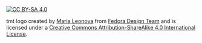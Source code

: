 [![CC BY-SA 4.0][cc-by-sa-shield]][cc-by-sa]

tmt logo created by [Maria Leonova](https://gitlab.com/mleonova1) from [Fedora Design Team](https://gitlab.com/fedora/design/team) and is licensed under a [Creative Commons Attribution-ShareAlike 4.0 International License][cc-by-sa].

[cc-by-sa]: http://creativecommons.org/licenses/by-sa/4.0/
[cc-by-sa-shield]: https://img.shields.io/badge/License-CC%20BY--SA%204.0-lightgrey.svg
